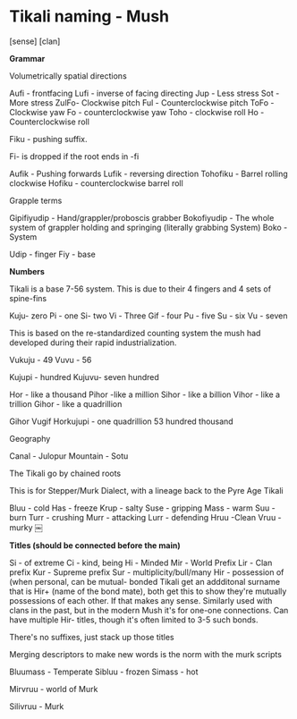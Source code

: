 # Tikali naming - Mush

[sense] [clan]

**Grammar**

Volumetrically spatial directions


Aufi - frontfacing
Lufi  - inverse of facing directing
Jup -  Less stress
Sot - More stress
ZulFo- Clockwise pitch
Ful - Counterclockwise pitch
ToFo - Clockwise yaw
Fo - counterclockwise yaw
Toho - clockwise roll
Ho - Counterclockwise roll

Fiku - pushing suffix.  

Fi- is dropped if the root ends in -fi

Aufik - Pushing forwards
Lufik - reversing direction
Tohofiku - Barrel rolling clockwise
Hofiku - counterclockwise barrel roll

Grapple terms

Gipifiyudip - Hand/grappler/proboscis grabber
Bokofiyudip  - The whole system of grappler holding and springing (literally grabbing System)
Boko - System

Udip - finger
Fiy - base


**Numbers**

Tikali is a base 7-56 system.  This is due to their 4 fingers and 4 sets of spine-fins

Kuju- zero
Pi - one
Si- two
Vi - Three
Gif - four
Pu - five
Su - six
Vu - seven

This is based on the re-standardized counting system the mush had developed during their rapid industrialization.

Vukuju - 49
Vuvu - 56

Kujupi - hundred
Kujuvu- seven hundred

Hor - like a thousand
Pihor -like a million
Sihor - like a billion
Vihor - like a trillion
Gihor - like a quadrillion

Gihor Vugif Horkujupi - one quadrillion 53 hundred thousand

Geography

Canal - Julopur
Mountain - Sotu

The Tikali go by chained roots

This is for Stepper/Murk Dialect, with a lineage back to the Pyre Age Tikali

Bluu - cold
Has - freeze
Krup - salty
Suse - gripping
Mass - warm
Suu - burn
Turr - crushing
Murr - attacking
Lurr - defending
Hruu -Clean
Vruu - murky
￼

**Titles (should be connected before the main)**

Si - of extreme
Ci - kind, being
Hi - Minded
Mir - World Prefix
Lir - Clan prefix
Kur - Supreme prefix
Sur - multiplicity/bull/many
Hir - possession of (when personal, can be mutual- bonded Tikali get an addditonal surname that is Hir+ (name of the bond mate), both get this to show they're mutually possessions of each other.  If that makes any sense.  Similarly used with clans in the past, but in the modern Mush it's for one-one connections. Can have multiple Hir- titles, though it's often limited to 3-5 such bonds.


There's no suffixes, just stack up those titles

Merging descriptors to make new words is the norm with the murk scripts

Bluumass - Temperate
Sibluu - frozen
Simass - hot

Mirvruu - world of Murk

Silivruu - Murk
